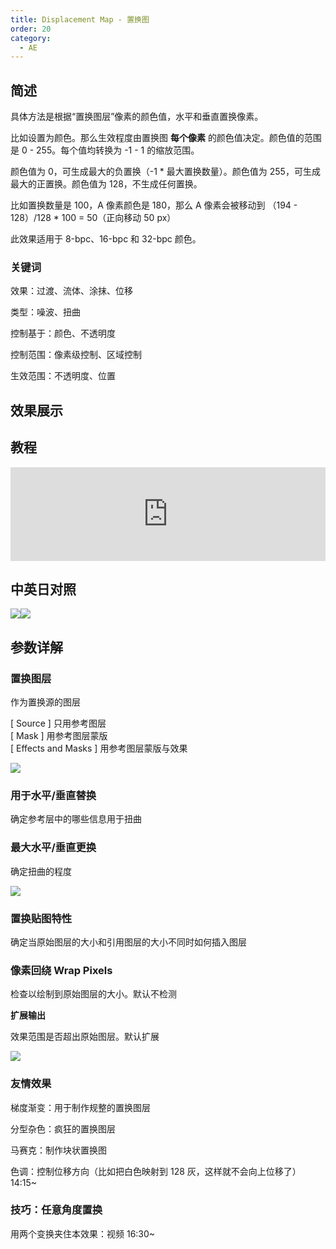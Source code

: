 ```yaml
---
title: Displacement Map - 置换图
order: 20
category:
  - AE
---
```


## 简述

具体方法是根据“置换图层”像素的颜色值，水平和垂直置换像素。

比如设置为颜色。那么生效程度由置换图 **每个像素** 的颜色值决定。颜色值的范围是 0 - 255。每个值均转换为 -1 - 1 的缩放范围。

颜色值为 0，可生成最大的负置换（-1 \* 最大置换数量）。颜色值为 255，可生成最大的正置换。颜色值为 128，不生成任何置换。

比如置换数量是 100，A 像素颜色是 180，那么 A 像素会被移动到 （194 - 128）/128 \* 100 = 50（正向移动 50 px）

此效果适用于 8-bpc、16-bpc 和 32-bpc 颜色。

### 关键词

效果：过渡、流体、涂抹、位移

类型：噪波、扭曲

控制基于：颜色、不透明度

控制范围：像素级控制、区域控制

生效范围：不透明度、位置

## 效果展示

## 教程

<iframe src="https://player.bilibili.com/player.html?bvid=BV1e34y1X7Vj&page=82&high_quality=1" width="100%" allowfullscreen="allowfullscreen" frameborder="0"></iframe>

## 中英日对照

![](https://mir.yuelili.com/wp-content/uploads/user/AE/effects/AE-Effects-Distort-Displacement_Map.png)![](https://mir.yuelili.com/wp-content/uploads/user/AE/effects/AE-Effects-Distort-Displacement_Map_cn.png)

## 参数详解

### 置换图层

作为置换源的图层

[ Source ] 只用参考图层  
[ Mask ] 用参考图层蒙版  
[ Effects and Masks ] 用参考图层蒙版与效果

![](https://cdn.yuelili.com/20211224155535.png)

### 用于水平/垂直替换

确定参考层中的哪些信息用于扭曲

### 最大水平/垂直更换

确定扭曲的程度

![](https://cdn.yuelili.com/20211224155718.png)

### 置换贴图特性

确定当原始图层的大小和引用图层的大小不同时如何插入图层

### 像素回绕 **Wrap Pixels**

检查以绘制到原始图层的大小。默认不检测

**扩展输出**

效果范围是否超出原始图层。默认扩展

![](https://cdn.yuelili.com/20211224155903.png)

### 友情效果

梯度渐变：用于制作规整的置换图层

分型杂色：疯狂的置换图层

马赛克：制作块状置换图

色调：控制位移方向（比如把白色映射到 128 灰，这样就不会向上位移了） 14:15~

### 技巧：任意角度置换

用两个变换夹住本效果：视频 16:30~
